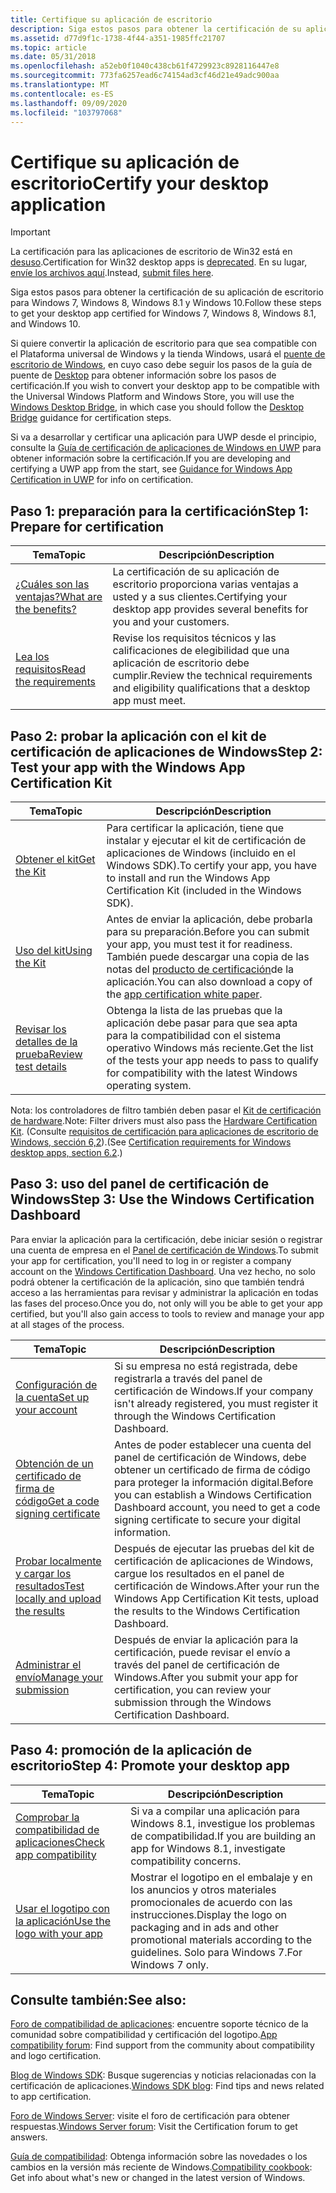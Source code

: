 ```yaml
---
title: Certifique su aplicación de escritorio
description: Siga estos pasos para obtener la certificación de su aplicación de escritorio para Windows 7, Windows 8, Windows 8.1 y Windows 10. Si quiere convertir la aplicación de escritorio para que sea compatible con el Plataforma universal de Windows y la tienda Windows, usará el puente de escritorio de Windows, en cuyo caso debe seguir los pasos de la guía de puente de Desktop para obtener información sobre los pasos de certificación. Si va a desarrollar y certificar una aplicación para UWP desde el principio, consulte la guía de certificación de aplicaciones de Windows en UWP para obtener información sobre la certificación.
ms.assetid: d77d9f1c-1738-4f44-a351-1985ffc21707
ms.topic: article
ms.date: 05/31/2018
ms.openlocfilehash: a52eb0f1040c438cb61f4729923c8928116447e8
ms.sourcegitcommit: 773fa6257ead6c74154ad3cf46d21e49adc900aa
ms.translationtype: MT
ms.contentlocale: es-ES
ms.lasthandoff: 09/09/2020
ms.locfileid: "103797068"
---
```

# <a name="certify-your-desktop-application"></a><span data-ttu-id="23484-103">Certifique su aplicación de escritorio</span><span class="sxs-lookup"><span data-stu-id="23484-103">Certify your desktop application</span></span>

> [!IMPORTANT]
> <span data-ttu-id="23484-104">La certificación para las aplicaciones de escritorio de Win32 está en [desuso](https://techcommunity.microsoft.com/t5/windows-hardware-certification/win32-logo-certification-deprecation/ba-p/364920).</span><span class="sxs-lookup"><span data-stu-id="23484-104">Certification for Win32 desktop apps is [deprecated](https://techcommunity.microsoft.com/t5/windows-hardware-certification/win32-logo-certification-deprecation/ba-p/364920).</span></span> <span data-ttu-id="23484-105">En su lugar, [envíe los archivos aquí](https://www.microsoft.com/wdsi/filesubmission/).</span><span class="sxs-lookup"><span data-stu-id="23484-105">Instead, [submit files here](https://www.microsoft.com/wdsi/filesubmission/).</span></span>

<span data-ttu-id="23484-106">Siga estos pasos para obtener la certificación de su aplicación de escritorio para Windows 7, Windows 8, Windows 8.1 y Windows 10.</span><span class="sxs-lookup"><span data-stu-id="23484-106">Follow these steps to get your desktop app certified for Windows 7, Windows 8, Windows 8.1, and Windows 10.</span></span>

<span data-ttu-id="23484-107">Si quiere convertir la aplicación de escritorio para que sea compatible con el Plataforma universal de Windows y la tienda Windows, usará el [puente de escritorio de Windows](https://developer.microsoft.com/windows/bridges/desktop), en cuyo caso debe seguir los pasos de la guía de puente de [Desktop](/windows/uwp/porting/desktop-to-uwp-root) para obtener información sobre los pasos de certificación.</span><span class="sxs-lookup"><span data-stu-id="23484-107">If you wish to convert your desktop app to be compatible with the Universal Windows Platform and Windows Store, you will use the [Windows Desktop Bridge](https://developer.microsoft.com/windows/bridges/desktop), in which case you should follow the [Desktop Bridge](/windows/uwp/porting/desktop-to-uwp-root) guidance for certification steps.</span></span>

<span data-ttu-id="23484-108">Si va a desarrollar y certificar una aplicación para UWP desde el principio, consulte la [Guía de certificación de aplicaciones de Windows en UWP](/windows/uwp/debug-test-perf/windows-app-certification-kit) para obtener información sobre la certificación.</span><span class="sxs-lookup"><span data-stu-id="23484-108">If you are developing and certifying a UWP app from the start, see [Guidance for Windows App Certification in UWP](/windows/uwp/debug-test-perf/windows-app-certification-kit) for info on certification.</span></span>

## <a name="step-1-prepare-for-certification"></a><span data-ttu-id="23484-109">Paso 1: preparación para la certificación</span><span class="sxs-lookup"><span data-stu-id="23484-109">Step 1: Prepare for certification</span></span>



| <span data-ttu-id="23484-110">Tema</span><span class="sxs-lookup"><span data-stu-id="23484-110">Topic</span></span>                                                                                       | <span data-ttu-id="23484-111">Descripción</span><span class="sxs-lookup"><span data-stu-id="23484-111">Description</span></span>                                                                                    |
|---------------------------------------------------------------------------------------------|------------------------------------------------------------------------------------------------|
| [<span data-ttu-id="23484-112">¿Cuáles son las ventajas?</span><span class="sxs-lookup"><span data-stu-id="23484-112">What are the benefits?</span></span>](what-are-the-benefits-.md)<br/>                             | <span data-ttu-id="23484-113">La certificación de su aplicación de escritorio proporciona varias ventajas a usted y a sus clientes.</span><span class="sxs-lookup"><span data-stu-id="23484-113">Certifying your desktop app provides several benefits for you and your customers.</span></span>              |
| [<span data-ttu-id="23484-114">Lea los requisitos</span><span class="sxs-lookup"><span data-stu-id="23484-114">Read the requirements</span></span>](certification-requirements-for-windows-desktop-apps.md)<br/> | <span data-ttu-id="23484-115">Revise los requisitos técnicos y las calificaciones de elegibilidad que una aplicación de escritorio debe cumplir.</span><span class="sxs-lookup"><span data-stu-id="23484-115">Review the technical requirements and eligibility qualifications that a desktop app must meet.</span></span> |



 

## <a name="step-2-test-your-app-with-the-windows-app-certification-kit"></a><span data-ttu-id="23484-116">Paso 2: probar la aplicación con el kit de certificación de aplicaciones de Windows</span><span class="sxs-lookup"><span data-stu-id="23484-116">Step 2: Test your app with the Windows App Certification Kit</span></span>



| <span data-ttu-id="23484-117">Tema</span><span class="sxs-lookup"><span data-stu-id="23484-117">Topic</span></span>                                                          | <span data-ttu-id="23484-118">Descripción</span><span class="sxs-lookup"><span data-stu-id="23484-118">Description</span></span>                                                                                                                                                                           |
|----------------------------------------------------------------|---------------------------------------------------------------------------------------------------------------------------------------------------------------------------------------|
| [<span data-ttu-id="23484-119">Obtener el kit</span><span class="sxs-lookup"><span data-stu-id="23484-119">Get the Kit</span></span>](https://developer.microsoft.com/windows/downloads/app-certification-kit/) | <span data-ttu-id="23484-120">Para certificar la aplicación, tiene que instalar y ejecutar el kit de certificación de aplicaciones de Windows (incluido en el Windows SDK).</span><span class="sxs-lookup"><span data-stu-id="23484-120">To certify your app, you have to install and run the Windows App Certification Kit (included in the Windows SDK).</span></span>                                                                     |
| [<span data-ttu-id="23484-121">Uso del kit</span><span class="sxs-lookup"><span data-stu-id="23484-121">Using the Kit</span></span>](using-the-windows-app-certification-kit.md)   | <span data-ttu-id="23484-122">Antes de enviar la aplicación, debe probarla para su preparación.</span><span class="sxs-lookup"><span data-stu-id="23484-122">Before you can submit your app, you must test it for readiness.</span></span> <span data-ttu-id="23484-123">También puede descargar una copia de las notas del [producto de certificación](https://www.microsoft.com/download/details.aspx?id=27414)de la aplicación.</span><span class="sxs-lookup"><span data-stu-id="23484-123">You can also download a copy of the [app certification white paper](https://www.microsoft.com/download/details.aspx?id=27414).</span></span> |
| [<span data-ttu-id="23484-124">Revisar los detalles de la prueba</span><span class="sxs-lookup"><span data-stu-id="23484-124">Review test details</span></span>](windows-app-certification-kit-tests.md) | <span data-ttu-id="23484-125">Obtenga la lista de las pruebas que la aplicación debe pasar para que sea apta para la compatibilidad con el sistema operativo Windows más reciente.</span><span class="sxs-lookup"><span data-stu-id="23484-125">Get the list of the tests your app needs to pass to qualify for compatibility with the latest Windows operating system.</span></span>                                                               |



 

<span data-ttu-id="23484-126">Nota: los controladores de filtro también deben pasar el [Kit de certificación de hardware](https://download.microsoft.com/download/1/8/B/18BC088A-537D-4386-9334-687747A602E6/hlk/hlksetup.exe).</span><span class="sxs-lookup"><span data-stu-id="23484-126">Note: Filter drivers must also pass the [Hardware Certification Kit](https://download.microsoft.com/download/1/8/B/18BC088A-537D-4386-9334-687747A602E6/hlk/hlksetup.exe).</span></span> <span data-ttu-id="23484-127">(Consulte [requisitos de certificación para aplicaciones de escritorio de Windows, sección 6,2](certification-requirements-for-windows-desktop-apps.md)).</span><span class="sxs-lookup"><span data-stu-id="23484-127">(See [Certification requirements for Windows desktop apps, section 6.2](certification-requirements-for-windows-desktop-apps.md).)</span></span>

## <a name="step-3-use-the-windows-certification-dashboard"></a><span data-ttu-id="23484-128">Paso 3: uso del panel de certificación de Windows</span><span class="sxs-lookup"><span data-stu-id="23484-128">Step 3: Use the Windows Certification Dashboard</span></span>

<span data-ttu-id="23484-129">Para enviar la aplicación para la certificación, debe iniciar sesión o registrar una cuenta de empresa en el [Panel de certificación de Windows](/previous-versions/hh833792(v=msdn.10)).</span><span class="sxs-lookup"><span data-stu-id="23484-129">To submit your app for certification, you'll need to log in or register a company account on the [Windows Certification Dashboard](/previous-versions/hh833792(v=msdn.10)).</span></span> <span data-ttu-id="23484-130">Una vez hecho, no solo podrá obtener la certificación de la aplicación, sino que también tendrá acceso a las herramientas para revisar y administrar la aplicación en todas las fases del proceso.</span><span class="sxs-lookup"><span data-stu-id="23484-130">Once you do, not only will you be able to get your app certified, but you'll also gain access to tools to review and manage your app at all stages of the process.</span></span>



| <span data-ttu-id="23484-131">Tema</span><span class="sxs-lookup"><span data-stu-id="23484-131">Topic</span></span>                                                                                                                   | <span data-ttu-id="23484-132">Descripción</span><span class="sxs-lookup"><span data-stu-id="23484-132">Description</span></span>                                                                                                                                        |
|-------------------------------------------------------------------------------------------------------------------------|----------------------------------------------------------------------------------------------------------------------------------------------------|
| [<span data-ttu-id="23484-133">Configuración de la cuenta</span><span class="sxs-lookup"><span data-stu-id="23484-133">Set up your account</span></span>](/windows-hardware/drivers/dashboard/)                 | <span data-ttu-id="23484-134">Si su empresa no está registrada, debe registrarla a través del panel de certificación de Windows.</span><span class="sxs-lookup"><span data-stu-id="23484-134">If your company isn't already registered, you must register it through the Windows Certification Dashboard.</span></span>                                        |
| [<span data-ttu-id="23484-135">Obtención de un certificado de firma de código</span><span class="sxs-lookup"><span data-stu-id="23484-135">Get a code signing certificate</span></span>](/windows-hardware/drivers/dashboard/)      | <span data-ttu-id="23484-136">Antes de poder establecer una cuenta del panel de certificación de Windows, debe obtener un certificado de firma de código para proteger la información digital.</span><span class="sxs-lookup"><span data-stu-id="23484-136">Before you can establish a Windows Certification Dashboard account, you need to get a code signing certificate to secure your digital information.</span></span> |
| [<span data-ttu-id="23484-137">Probar localmente y cargar los resultados</span><span class="sxs-lookup"><span data-stu-id="23484-137">Test locally and upload the results</span></span>](/windows-hardware/drivers/dashboard/) | <span data-ttu-id="23484-138">Después de ejecutar las pruebas del kit de certificación de aplicaciones de Windows, cargue los resultados en el panel de certificación de Windows.</span><span class="sxs-lookup"><span data-stu-id="23484-138">After your run the Windows App Certification Kit tests, upload the results to the Windows Certification Dashboard.</span></span>                                 |
| [<span data-ttu-id="23484-139">Administrar el envío</span><span class="sxs-lookup"><span data-stu-id="23484-139">Manage your submission</span></span>](/windows-hardware/drivers/dashboard/)              | <span data-ttu-id="23484-140">Después de enviar la aplicación para la certificación, puede revisar el envío a través del panel de certificación de Windows.</span><span class="sxs-lookup"><span data-stu-id="23484-140">After you submit your app for certification, you can review your submission through the Windows Certification Dashboard.</span></span>                           |



 

## <a name="step-4-promote-your-desktop-app"></a><span data-ttu-id="23484-141">Paso 4: promoción de la aplicación de escritorio</span><span class="sxs-lookup"><span data-stu-id="23484-141">Step 4: Promote your desktop app</span></span>



| <span data-ttu-id="23484-142">Tema</span><span class="sxs-lookup"><span data-stu-id="23484-142">Topic</span></span>                                                                      | <span data-ttu-id="23484-143">Descripción</span><span class="sxs-lookup"><span data-stu-id="23484-143">Description</span></span>                                                                                                               |
|----------------------------------------------------------------------------|---------------------------------------------------------------------------------------------------------------------------|
| [<span data-ttu-id="23484-144">Comprobar la compatibilidad de aplicaciones</span><span class="sxs-lookup"><span data-stu-id="23484-144">Check app compatibility</span></span>](/windows/compatibility/windows-8-1-introduction) | <span data-ttu-id="23484-145">Si va a compilar una aplicación para Windows 8.1, investigue los problemas de compatibilidad.</span><span class="sxs-lookup"><span data-stu-id="23484-145">If you are building an app for Windows 8.1, investigate compatibility concerns.</span></span>                                           |
| [<span data-ttu-id="23484-146">Usar el logotipo con la aplicación</span><span class="sxs-lookup"><span data-stu-id="23484-146">Use the logo with your app</span></span>](https://techcommunity.microsoft.com/t5/windows-hardware-certification/bg-p/WindowsHardwareCertification)                  | <span data-ttu-id="23484-147">Mostrar el logotipo en el embalaje y en los anuncios y otros materiales promocionales de acuerdo con las instrucciones.</span><span class="sxs-lookup"><span data-stu-id="23484-147">Display the logo on packaging and in ads and other promotional materials according to the guidelines.</span></span> <span data-ttu-id="23484-148">Solo para Windows 7.</span><span class="sxs-lookup"><span data-stu-id="23484-148">For Windows 7 only.</span></span> |



 

## <a name="see-also"></a><span data-ttu-id="23484-149">Consulte también:</span><span class="sxs-lookup"><span data-stu-id="23484-149">See also:</span></span>

<span data-ttu-id="23484-150">[Foro de compatibilidad de aplicaciones](https://social.msdn.microsoft.com/Forums/windowsdesktop/home?forum=windowscompatibility): encuentre soporte técnico de la comunidad sobre compatibilidad y certificación del logotipo.</span><span class="sxs-lookup"><span data-stu-id="23484-150">[App compatibility forum](https://social.msdn.microsoft.com/Forums/windowsdesktop/home?forum=windowscompatibility): Find support from the community about compatibility and logo certification.</span></span>

<span data-ttu-id="23484-151">[Blog de Windows SDK](https://blogs.msdn.com/b/winsdk/archive/tags/certification/): Busque sugerencias y noticias relacionadas con la certificación de aplicaciones.</span><span class="sxs-lookup"><span data-stu-id="23484-151">[Windows SDK blog](https://blogs.msdn.com/b/winsdk/archive/tags/certification/): Find tips and news related to app certification.</span></span>

<span data-ttu-id="23484-152">[Foro de Windows Server]( https://social.technet.microsoft.com/Forums/windowsserver/home?forum=WSAppCompat): visite el foro de certificación para obtener respuestas.</span><span class="sxs-lookup"><span data-stu-id="23484-152">[Windows Server forum]( https://social.technet.microsoft.com/Forums/windowsserver/home?forum=WSAppCompat): Visit the Certification forum to get answers.</span></span>

<span data-ttu-id="23484-153">[Guía de compatibilidad](/windows/desktop/w8cookbook/windows-8-and-windows-server-8-compatibility-cookbook-portal): Obtenga información sobre las novedades o los cambios en la versión más reciente de Windows.</span><span class="sxs-lookup"><span data-stu-id="23484-153">[Compatibility cookbook](/windows/desktop/w8cookbook/windows-8-and-windows-server-8-compatibility-cookbook-portal): Get info about what's new or changed in the latest version of Windows.</span></span>

 

